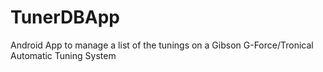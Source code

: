 # TunerDBApp
Android App to manage a list of the tunings on a Gibson G-Force/Tronical Automatic Tuning System
